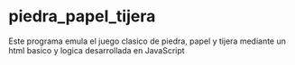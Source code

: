 # piedra_papel_tijera
Este programa emula el juego clasico de piedra, papel y tijera
 mediante un html basico y logica desarrollada en JavaScript

